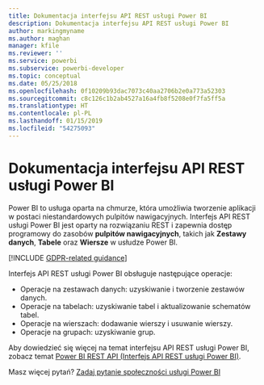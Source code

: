 ```yaml
---
title: Dokumentacja interfejsu API REST usługi Power BI
description: Dokumentacja interfejsu API REST usługi Power BI
author: markingmyname
ms.author: maghan
manager: kfile
ms.reviewer: ''
ms.service: powerbi
ms.subservice: powerbi-developer
ms.topic: conceptual
ms.date: 05/25/2018
ms.openlocfilehash: 0f10209b93dac7073c40aa2706b2e0a773a52303
ms.sourcegitcommit: c8c126c1b2ab4527a16a4fb8f5208e0f7fa5ff5a
ms.translationtype: HT
ms.contentlocale: pl-PL
ms.lasthandoff: 01/15/2019
ms.locfileid: "54275093"
---
```

# <a name="power-bi-rest-api-reference"></a>Dokumentacja interfejsu API REST usługi Power BI

Power BI to usługa oparta na chmurze, która umożliwia tworzenie aplikacji w postaci niestandardowych pulpitów nawigacyjnych. Interfejs API REST usługi Power BI jest oparty na rozwiązaniu REST i zapewnia dostęp programowy do zasobów **pulpitów nawigacyjnych**, takich jak **Zestawy danych**, **Tabele** oraz **Wiersze** w usłudze Power BI.

[!INCLUDE [GDPR-related guidance](../includes/gdpr-hybrid-note.md)]

Interfejs API REST usługi Power BI obsługuje następujące operacje:

* Operacje na zestawach danych: uzyskiwanie i tworzenie zestawów danych.
* Operacje na tabelach: uzyskiwanie tabel i aktualizowanie schematów tabel.
* Operacje na wierszach: dodawanie wierszy i usuwanie wierszy.
* Operacje na grupach: uzyskiwanie grup.

Aby dowiedzieć się więcej na temat interfejsu API REST usługi Power BI, zobacz temat [Power BI REST API (Interfejs API REST usługi Power BI)](https://docs.microsoft.com/rest/api/power-bi/).

Masz więcej pytań? [Zadaj pytanie społeczności usługi Power BI](http://community.powerbi.com/)